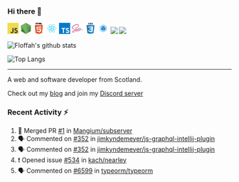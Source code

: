 ### Hi there 👋

<img src="https://raw.githubusercontent.com/github/explore/80688e429a7d4ef2fca1e82350fe8e3517d3494d/topics/javascript/javascript.png" height="25"/>  <img src="https://raw.githubusercontent.com/github/explore/80688e429a7d4ef2fca1e82350fe8e3517d3494d/topics/nodejs/nodejs.png" height="25"/>  <img src="https://raw.githubusercontent.com/github/explore/80688e429a7d4ef2fca1e82350fe8e3517d3494d/topics/html/html.png" height="25"/>  <img src="https://raw.githubusercontent.com/github/explore/80688e429a7d4ef2fca1e82350fe8e3517d3494d/topics/react/react.png" height="25"/>  <img src="https://raw.githubusercontent.com/github/explore/80688e429a7d4ef2fca1e82350fe8e3517d3494d/topics/typescript/typescript.png" height="25"/>  <img src="https://raw.githubusercontent.com/github/explore/80688e429a7d4ef2fca1e82350fe8e3517d3494d/topics/sass/sass.png" height="25"/>  <img src="https://raw.githubusercontent.com/github/explore/80688e429a7d4ef2fca1e82350fe8e3517d3494d/topics/css/css.png" height="25"/>  <img src="https://raw.githubusercontent.com/github/explore/80688e429a7d4ef2fca1e82350fe8e3517d3494d/topics/webpack/webpack.png" height="25"/>  <img src="https://avatars0.githubusercontent.com/u/20165699?s=200&v=4" height="25"/>  <img src="https://avatars1.githubusercontent.com/u/12101536?s=200&v=4" height="25"/>

![Floffah's github stats](https://github-readme-stats.vercel.app/api?username=floffah&count_private=true&show_icons=true&theme=default)

![Top Langs](https://github-readme-stats.vercel.app/api/top-langs/?username=floffah&layout=compact&theme=default)

---

A web and software developer from Scotland.

Check out my [blog](https://blog.floffah.dev) and join my [Discord server](https://discord.gg/bc8Y2y9)

### Recent Activity ⚡
<!--START_SECTION:activity-->
1. 🎉 Merged PR [#1](https://github.com//Mangium/subserver/pull/1) in [Mangium/subserver](https://github.com//Mangium/subserver)
2. 🗣 Commented on [#352](https://github.com//jimkyndemeyer/js-graphql-intellij-plugin/issues/352) in [jimkyndemeyer/js-graphql-intellij-plugin](https://github.com//jimkyndemeyer/js-graphql-intellij-plugin)
3. 🗣 Commented on [#352](https://github.com//jimkyndemeyer/js-graphql-intellij-plugin/issues/352) in [jimkyndemeyer/js-graphql-intellij-plugin](https://github.com//jimkyndemeyer/js-graphql-intellij-plugin)
4. ❗️ Opened issue [#534](https://github.com//kach/nearley/issues/534) in [kach/nearley](https://github.com//kach/nearley)
5. 🗣 Commented on [#6599](https://github.com//typeorm/typeorm/issues/6599) in [typeorm/typeorm](https://github.com//typeorm/typeorm)
<!--END_SECTION:activity-->
